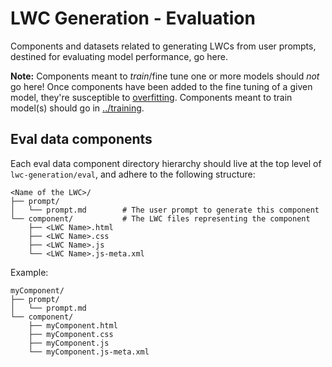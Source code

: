 # LWC Generation - Evaluation

Components and datasets related to generating LWCs from user prompts, destined for evaluating model performance, go here.

**Note:** Components meant to _train_/fine tune one or more models should _not_ go here! Once components have been added to the fine tuning of a given model, they're susceptible to [overfitting](https://en.wikipedia.org/wiki/Overfitting). Components meant to train model(s) should go in [../training](../training).

## Eval data components

Each eval data component directory hierarchy should live at the top level of `lwc-generation/eval`, and adhere to the following structure:

```
<Name of the LWC>/
├── prompt/
│   └── prompt.md        # The user prompt to generate this component
└── component/           # The LWC files representing the component
    ├── <LWC Name>.html
    ├── <LWC Name>.css
    ├── <LWC Name>.js
    └── <LWC Name>.js-meta.xml
```

Example:

```
myComponent/
├── prompt/
│   └── prompt.md
└── component/
    ├── myComponent.html
    ├── myComponent.css
    ├── myComponent.js
    └── myComponent.js-meta.xml
```
